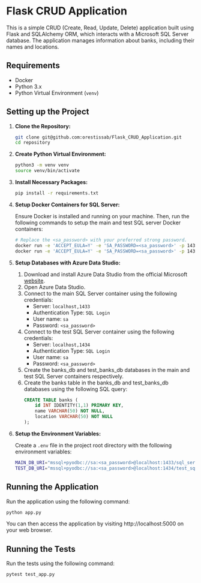 # Flask CRUD Application

This is a simple CRUD (Create, Read, Update, Delete) application built using Flask and SQLAlchemy ORM, which interacts with a Microsoft SQL Server database. The application manages information about banks, including their names and locations.

## Requirements

- Docker
- Python 3.x
- Python Virtual Environment (`venv`)

## Setting up the Project

1. **Clone the Repository:**
   
    ```bash
    git clone git@github.com:orestissab/Flask_CRUD_Application.git
    cd repository
    ```

2. **Create Python Virtual Environment:**
    
    ```bash
    python3 -m venv venv
    source venv/bin/activate
    ```

3. **Install Necessary Packages:**

    ```bash
    pip install -r requirements.txt
    ```

4. **Setup Docker Containers for SQL Server:**

    Ensure Docker is installed and running on your machine. Then, run the following commands to setup the main and test SQL server Docker containers:

    ```bash
    # Replace the <sa_password> with your preferred strong password.
    docker run -e 'ACCEPT_EULA=Y' -e 'SA_PASSWORD=<sa_password>' -p 1433:1433 --name sql_server -d mcr.microsoft.com/mssql/server
    docker run -e 'ACCEPT_EULA=Y' -e 'SA_PASSWORD=<sa_password>' -p 1434:1433 --name test_sql_server -d mcr.microsoft.com/mssql/server
    ```

6. **Setup Databases with Azure Data Studio:**
    1. Download and install Azure Data Studio from the official Microsoft [website](https://docs.microsoft.com/en-us/sql/azure-data-studio/download-azure-data-studio?view=sql-server-ver15).
    2. Open Azure Data Studio.
    3. Connect to the main SQL Server container using the following credentials:
        - Server: `localhost,1433`
        - Authentication Type: `SQL Login`
        - User name: `sa`
        - Password: `<sa_password>`
    4. Connect to the test SQL Server container using the following credentials:
        - Server: `localhost,1434`
        - Authentication Type: `SQL Login`
        - User name: `sa`
        - Password: `<sa_password>`
    5. Create the banks_db and test_banks_db databases in the main and test SQL Server containers respectively.
    6. Create the banks table in the banks_db and test_banks_db databases using the following SQL query:
        ```sql
        CREATE TABLE banks (
            id INT IDENTITY(1,1) PRIMARY KEY,
            name VARCHAR(50) NOT NULL,
            location VARCHAR(50) NOT NULL
        );
        ```
    

7. **Setup the Environment Variables:**

    Create a `.env` file in the project root directory with the following environment variables:

    ```bash
    MAIN_DB_URI="mssql+pyodbc://sa:<sa_password>@localhost:1433/sql_server?driver=ODBC+Driver+17+for+SQL+Server"
    TEST_DB_URI="mssql+pyodbc://sa:<sa_password>@localhost:1434/test_sql_server?driver=ODBC+Driver+17+for+SQL+Server"
    ```

## Running the Application

Run the application using the following command:

```bash
python app.py
```
You can then access the application by visiting http://localhost:5000 on your web browser.

## Running the Tests

Run the tests using the following command:

```bash
pytest test_app.py
```